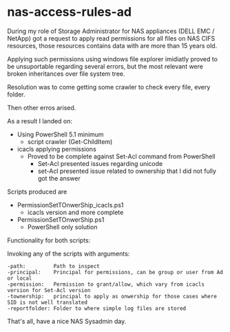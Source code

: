 
# nas-access-rules-ad
During my role of Storage Administrator for NAS appliances (DELL EMC / NetApp) got a request to apply read permissions for all files on NAS CIFS resources, those resources contains data with are more than 15 years old.

Applying such permissions using windows file explorer imidiatly proved to be unsuportable regarding several errors, but the most relevant were broken inheritances over file system tree.

Resolution was to come getting some crawler to check every file, every folder.

Then other erros arised.

As a result I landed on:
 - Using PowerShell 5.1 minimum
	 - script crawler (Get-ChildItem)
 - icacls applying permissions
	 - Proved to be complete against Set-Acl command from PowerShell
		 - Set-Acl presented issues regarding unicode
		 - set-Acl presented issue related to ownership  that I did not fully got the answer

Scripts produced are
 - PermissionSetTOnwerShip_icacls.ps1
	- icacls version and more complete
- PermissionSetTOnwerShip.ps1
	- PowerShell only solution
    
Functionality for both scripts:

  Invoking any of the scripts with arguments:
	

    -path:         Path to inspect
    -principal:    Principal for permissions, can be group or user from Ad or local
    -permission:   Permission to grant/allow, which vary from icacls version for Set-Acl version
    -townership:   principal to apply as onwership for those cases where SID is not well translated
    -reportfolder: Folder to where simple log files are stored

    
That's all, have a nice NAS Sysadmin day.

